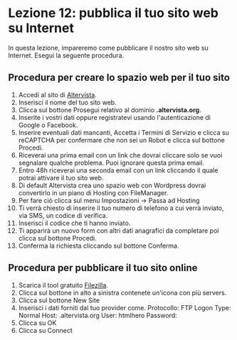# Lezione 12: pubblica il tuo sito web su Internet

In questa lezione, impareremo come pubblicare il nostro sito web su Internet. Esegui la seguente procedura.

## Procedura per creare lo spazio web per il tuo sito

 1. Accedi al sito di [Altervista](https://it.altervista.org/).
 2. Inserisci il nome del tuo sito web.
 3. Clicca sul bottone Prosegui relativo al dominio **<nome sito web>.altervista.org**.
 4. Inserite i vostri dati oppure registratevi usando l'autenticazione di Google o Facebook.
 5. Inserire eventuali dati mancanti, Accetta i Termini di Servizio e clicca su reCAPTCHA per confermare che non sei un Robot e clicca sul bottone Procedi.
 6. Riceverai una prima email con un link che dovrai cliccare solo se vuoi segnalare qualche problema. Puoi ignorare questa prima email.
 7. Entro 48h riceverai una seconda email con un link cliccando il quale potrai attivare il tuo sito web.
 8. Di default Altervista crea uno spazio web con Wordpress dovrai convertirlo in un piano di Hosting con FileManager.
 9. Per fare ciò clicca sul menu Impostazioni -> Passa ad Hosting
10. Ti verrà chiesto di inserire il tuo numero di telefono a cui verrà inviato, via SMS, un codice di verifica.
11. Inserisci il codice che ti hanno inviato.
12. Ti apparirà un nuovo form con altri dati anagrafici da completare poi clicca sul bottone Procedi.
13. Conferma la richiesta cliccando sul bottone Conferma.

## Procedura per pubblicare il tuo sito online

1. Scarica il tool gratuito [Filezilla](https://filezilla-project.org/).
2. Clicca sul bottone in alto a sinistra contenete un'icona con più servers.
3. Clicca sul bottone New Site
4. Inserisci i dati forniti dal tuo provider come.
	Protocollo: FTP
        Logon Type: Normal
	Host: <il tuo sito web>.altervista.org
        User: htmlhero
        Password: <la password fornita>
5. Clicca su OK
6. Clicca su Connect
